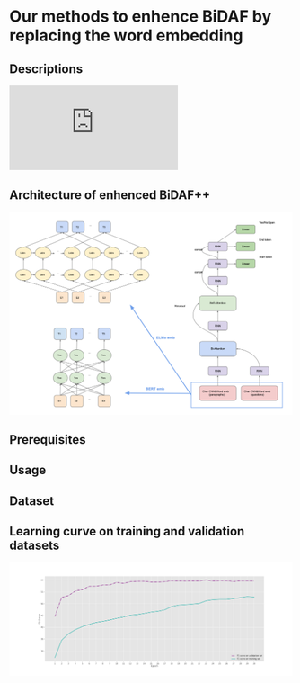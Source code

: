 # Our methods to enhence BiDAF by replacing the word embedding

## Descriptions
![](http://latex.codecogs.com/gif.latex?%5C%5Ba_%7Bij%7D%20%5C%2C%3D%5C%2C%20w_1%20*%20h_i%20&plus;%20w_2%20*%20h_j%20&plus;w_3%20*%20%28h_i%20%5Codot%20h_j%29%5C%5D)
## Architecture of enhenced BiDAF++
<p align="center">
    <img src="Arch.png" width="600"/>

## Prerequisites
## Usage
## Dataset
## Learning curve on training and validation datasets
<p align="center">
    <img src="photo.png" width="2500"/>



